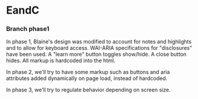 # EandC 
### Branch phase1

In phase 1, Blaine's design was modified to account for notes and highlights and to allow for keyboard access. WAI-ARIA specifications for "disclosures" have been used. A "learn more" button toggles show/hide. A close button hides. All markup is hardcoded into the html.

In phase 2, we'll try to have some markup such as buttons and aria attributes added dynamically on page load, instead of hardcoded.

In phase 3, we'll try to regulate behavior depending on screen size.
